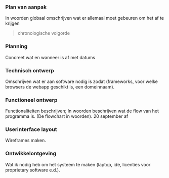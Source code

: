 ### Plan van aanpak

In woorden globaal omschrijven wat er allemaal moet gebeuren om het af te krijgen

> chronologische volgorde

### Planning

Concreet wat en wanneer is af met datums

### Technisch ontwerp

Omschrijven wat er aan software nodig is zodat (frameworks, voor welke browsers de webapp geschikt is, een domeinnaam).

### Functioneel ontwerp

Functionaliteiten beschrijven; In woorden beschrijven wat de flow van het programma is. (De flowchart in woorden).  20 september af

### Userinterface layout

Wireframes maken.

### Ontwikkelontgeving

Wat ik nodig heb om het systeem te maken (laptop, ide, licenties voor proprietary software e.d.).
